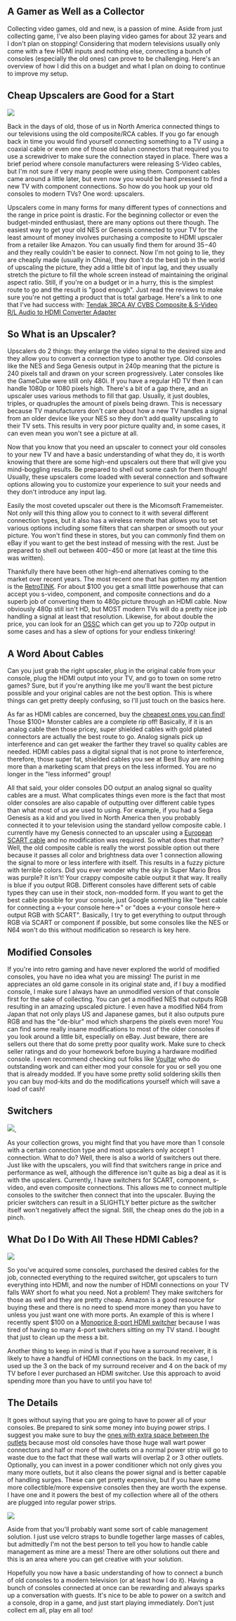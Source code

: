 ## A Gamer as Well as a Collector

Collecting video games, old and new, is a passion of mine. Aside from just collecting game, I've also been playing video games for about 32 years and I don't plan on stopping! Considering that modern televisions usually only come with a few HDMI inputs and nothing else, connecting a bunch of consoles (especially the old ones) can prove to be challenging. Here's an overview of how I did this on a budget and what I plan on doing to continue to improve my setup.

## Cheap Upscalers are Good for a Start

<a target="_blank"  href="https://www.amazon.com/gp/product/B00V2ULHBS/ref=as_li_tl?ie=UTF8&camp=1789&creative=9325&creativeASIN=B00V2ULHBS&linkCode=as2&tag=joeyg0e-20&linkId=c88389c43755e3247e3f7378cfd1d110">
	<div class="image-container">
		<img border="0" src="//ws-na.amazon-adsystem.com/widgets/q?_encoding=UTF8&MarketPlace=US&ASIN=B00V2ULHBS&ServiceVersion=20070822&ID=AsinImage&WS=1&Format=_SL250_&tag=joeyg0e-20" >
	</div>
</a><img src="//ir-na.amazon-adsystem.com/e/ir?t=joeyg0e-20&l=am2&o=1&a=B00V2ULHBS" width="1" height="1" border="0" alt="" style="border:none !important; margin:0px !important;" />

Back in the days of old, those of us in North America connected things to our televisions using the old composite/RCA cables. If you go far enough back in time you would find yourself connecting something to a TV using a coaxial cable or even one of those old balun connectors that required you to use a screwdriver to make sure the connection stayed in place. There was a brief period where console manufacturers were releasing S-Video cables, but I'm not sure if very many people were using them. Component cables came around a little later, but even now you would be hard pressed to find a new TV with component connections. So how do you hook up your old consoles to modern TVs? One word: upscalers.

Upscalers come in many forms for many different types of connections and the range in price point is drastic. For the beginning collector or even the budget-minded enthusiast, there are many options out there though. The easiest way to get your old NES or Genesis connected to your TV for the least amount of money involves purchasing a composite to HDMI upscaler from a retailer like Amazon. You can usually find them for around $35-$40 and they really couldn't be easier to connect. Now I'm not going to lie, they are cheaply made (usually in China), they don't do the best job in the world of upscaling the picture, they add a little bit of input lag, and they usually stretch the picture to fill the whole screen instead of maintaining the original aspect ratio. Still, if you're on a budget or in a hurry, this is the simplest route to go and the result is "good enough". Just read the reviews to make sure you're not getting a product that is total garbage. Here's a link to one that I've had success with: <a target="_blank" href="https://www.amazon.com/gp/product/B00V2ULHBS/ref=as_li_tl?ie=UTF8&camp=1789&creative=9325&creativeASIN=B00V2ULHBS&linkCode=as2&tag=joeyg0e-20&linkId=d1232d3320a1fe6d3e3ee1fc8ed2ecd5">Tendak 3RCA AV CVBS Composite &amp; S-Video R/L Audio to HDMI Converter Adapter</a><img src="//ir-na.amazon-adsystem.com/e/ir?t=joeyg0e-20&l=am2&o=1&a=B00V2ULHBS" width="1" height="1" border="0" alt="" style="border:none !important; margin:0px !important;" />

## So What is an Upscaler?

Upscalers do 2 things: they enlarge the video signal to the desired size and they allow you to convert a connection type to another type. Old consoles like the NES and Sega Genesis output in 240p meaning that the picture is 240 pixels tall and drawn on your screen progressively. Later consoles like the GameCube were still only 480i. If you have a regular HD TV then it can handle 1080p or 1080 pixels high. There's a bit of a gap there, and an upscaler uses various methods to fill that gap. Usually, it just doubles, triples, or quadruples the amount of pixels being drawn. This is necessary because TV manufacturers don't care about how a new TV handles a signal from an older device like your NES so they don't add quality upscaling to their TV sets. This results in very poor picture quality and, in some cases, it can even mean you won't see a picture at all.

Now that you know that you need an upscaler to connect your old consoles to your new TV and have a basic understanding of what they do, it is worth knowing that there are some high-end upscalers out there that will give you mind-boggling results. Be prepared to shell out some cash for them though! Usually, these upscalers come loaded with several connection and software options allowing you to customize your experience to suit your needs and they don't introduce any input lag.

Easily the most coveted upscaler out there is the Micomsoft Framemeister. Not only will this thing allow you to connect to it with several different connection types, but it also has a wireless remote that allows you to set various options including some filters that can sharpen or smooth out your picture. You won't find these in stores, but you can commonly find them on eBay if you want to get the best instead of messing with the rest. Just be prepared to shell out between $400-$450 or more (at least at the time this was written).

Thankfully there have been other high-end alternatives coming to the market over recent years. The most recent one that has gotten my attention is the [RetroTINK](http://www.retrotink.com/). For about $100 you get a small little powerhouse that can accept you s-video, component, and composite connections and do a superb job of converting them to 480p picture through an HDMI cable. Now obviously 480p still isn't HD, but MOST modern TVs will do a pretty nice job handling a signal at least that resolution. Likewise, for about double the price, you can look for an [OSSC](http://junkerhq.net/xrgb/index.php?title=OSSC) which can get you up to 720p output in some cases and has a slew of options for your endless tinkering!

## A Word About Cables

Can you just grab the right upscaler, plug in the original cable from your console, plug the HDMI output into your TV, and go to town on some retro games? Sure, but if you're anything like me you'll want the best picture possible and your original cables are not the best option. This is where things can get pretty deeply confusing, so I'll just touch on the basics here.

As far as HDMI cables are concerned, buy the <a href="https://www.amazon.com/gp/product/B014I8SX4Y/ref=as_li_tl?ie=UTF8&camp=1789&creative=9325&creativeASIN=B014I8SX4Y&linkCode=as2&tag=joeyg0e-20&linkId=014dffd24d786a50dc5bf6f8df0c6a2e" target="__blank">cheapest ones you can find!</a> Those $100+ Monster cables are a complete rip off! Basically, if it is an analog cable then those pricey, super shielded cables with gold plated connectors are actually the best route to go. Analog signals pick up interference and can get weaker the farther they travel so quality cables are needed. HDMI cables pass a digital signal that is not prone to interference, therefore, those super fat, shielded cables you see at Best Buy are nothing more than a marketing scam that preys on the less informed. You are no longer in the "less informed" group!

All that said, your older consoles DO output an analog signal so quality cables are a must. What complicates things even more is the fact that most older consoles are also capable of outputting over different cable types than what most of us are used to using. For example, if you had a Sega Genesis as a kid and you lived in North America then you probably connected it to your television using the standard yellow composite cable. I currently have my Genesis connected to an upscaler using a <a target="__blank" href="https://www.amazon.com/gp/product/B07KWH32WS/ref=as_li_tl?ie=UTF8&camp=1789&creative=9325&creativeASIN=B07KWH32WS&linkCode=as2&tag=joeyg0e-20&linkId=dd8705d59256767d573591c364d80858">European SCART cable</a> and no modification was required. So what does that matter? Well, the old composite cable is really the worst possible option out there because it passes all color and brightness data over 1 connection allowing the signal to more or less interfere with itself. This results in a fuzzy picture with terrible colors. Did you ever wonder why the sky in Super Mario Bros was purple? It isn't! Your crappy composite cable output it that way. It really is blue if you output RGB. Different consoles have different sets of cable types they can use in their stock, non-modded form. If you want to get the best cable possible for your console, just Google something like "best cable for connecting a <-your console here->" or "does a <-your console here-> output RGB with SCART". Basically, I try to get everything to output through RGB via SCART or component if possible, but some consoles like the NES or N64 won't do this without modification so research is key here.

## Modified Consoles

If you're into retro gaming and have never explored the world of modified consoles, you have no idea what you are missing! The purist in me appreciates an old game console in its original state and, if I buy a modified console, I make sure I always have an unmodified version of that console first for the sake of collecting. You can get a modified NES that outputs RGB resulting in an amazing upscaled picture. I even have a modified N64 from Japan that not only plays US and Japanese games, but it also outputs pure RGB and has the "de-blur" mod which sharpens the pixels even more! You can find some really insane modifications to most of the older consoles if you look around a little bit, especially on eBay. Just beware, there are sellers out there that do some pretty poor quality work. Make sure to check seller ratings and do your homework before buying a hardware modified console. I even recommend checking out folks like [Voultar](https://voultar.com/index.php?route=common/home) who do outstanding work and can either mod your console for you or sell you one that is already modded. If you have some pretty solid soldering skills then you can buy mod-kits and do the modifications yourself which will save a load of cash!

## Switchers

<a target="_blank"  href="https://www.amazon.com/gp/product/B07B9GHHH3/ref=as_li_tl?ie=UTF8&camp=1789&creative=9325&creativeASIN=B07B9GHHH3&linkCode=as2&tag=joeyg0e-20&linkId=fbfeafe413c79a74b766c2db36561690">
	<div class="image-container">
		<img border="0" src="//ws-na.amazon-adsystem.com/widgets/q?_encoding=UTF8&MarketPlace=US&ASIN=B07B9GHHH3&ServiceVersion=20070822&ID=AsinImage&WS=1&Format=_SL250_&tag=joeyg0e-20" >
		<img src="//ir-na.amazon-adsystem.com/e/ir?t=joeyg0e-20&l=am2&o=1&a=B07B9GHHH3" width="1" height="1" border="0" alt="" style="border:none !important; margin:0px !important;" />
	</div>
</a>

As your collection grows, you might find that you have more than 1 console with a certain connection type and most upscalers only accept 1 connection. What to do? Well, there is also a world of switchers out there. Just like with the upscalers, you will find that switchers range in price and performance as well, although the difference isn't quite as big a deal as it is with the upscalers. Currently, I have switchers for SCART, component, s-video, and even composite connections. This allows me to connect multiple consoles to the switcher then connect that into the upscaler. Buying the pricier switchers can result in a SLIGHTLY better picture as the switcher itself won't negatively affect the signal. Still, the cheap ones do the job in a pinch.

## What Do I Do With All These HDMI Cables?

<a href="https://www.amazon.com/gp/product/B003L14X3A/ref=as_li_tl?ie=UTF8&camp=1789&creative=9325&creativeASIN=B003L14X3A&linkCode=as2&tag=joeyg0e-20&linkId=dd6389bfebd3cfc43677e443406e9533" target="__blank">
	<div class="image-container">
	  <img src="/images/blog/gaming/hdmi_switch.jpg">
	</div>
</a>

So you've acquired some consoles, purchased the desired cables for the job, connected everything to the required switcher, got upscalers to turn everything into HDMI, and now the number of HDMI connections on your TV falls WAY short fo what you need. Not a problem! They make switchers for those as well and they are pretty cheap. Amazon is a good resource for buying these and there is no need to spend more money than you have to unless you just want one with more ports. An example of this is where I recently spent $100 on a <a target="__blank" href="https://www.amazon.com/gp/product/B003L14X3A/ref=as_li_tl?ie=UTF8&camp=1789&creative=9325&creativeASIN=B003L14X3A&linkCode=as2&tag=joeyg0e-20&linkId=dd6389bfebd3cfc43677e443406e9533">Monoprice 8-port HDMI switcher</a> because I was tired of having so many 4-port switchers sitting on my TV stand. I bought that just to clean up the mess a bit.

Another thing to keep in mind is that if you have a surround receiver, it is likely to have a handful of HDMI connections on the back. In my case, I used up the 3 on the back of my surround receiver and 4 on the back of my TV before I ever purchased an HDMI switcher. Use this approach to avoid spending more than you have to until you have to!

## The Details

It goes without saying that you are going to have to power all of your consoles. Be prepared to sink some money into buying power strips. I suggest you make sure to buy the <a href="https://www.amazon.com/gp/product/B01FHNBKYO/ref=as_li_tl?ie=UTF8&camp=1789&creative=9325&creativeASIN=B01FHNBKYO&linkCode=as2&tag=joeyg0e-20&linkId=51cde99afe71832ba99e12eca6e557a2" target="__blank">ones with extra space between the outlets</a> because most old consoles have those huge wall wart power connectors and half or more of the outlets on a normal power strip will go to waste due to the fact that these wall warts will overlap 2 or 3 other outlets. Optionally, you can invest in a power conditioner which not only gives you many more outlets, but it also cleans the power signal and is better capable of handling surges. These can get pretty expensive, but if you have some more collectible/more expensive consoles then they are worth the expense. I have one and it powers the best of my collection where all of the others are plugged into regular power strips.

<div class="image-container">
	 <img src="/images/blog/gaming/cable_mess.jpg" onclick="openImage('/images/blog/gaming/cable_mess.jpg')">
</div>

Aside from that you'll probably want some sort of cable management solution. I just use velcro straps to bundle together large masses of cables, but admittedly I'm not the best person to tell you how to handle cable management as mine are a mess! There are other solutions out there and this is an area where you can get creative with your solution.

Hopefully you now have a basic understanding of how to connect a bunch of old consoles to a modern television (or at least how I do it). Having a bunch of consoles connected at once can be rewarding and always sparks up a conversation with guests. It's nice to be able to power on a switch and a console, drop in a game, and just start playing immediately. Don't just collect em all, play em all too!
